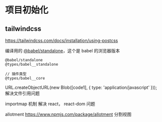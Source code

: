 # 项目初始化

## tailwindcss

https://tailwindcss.com/docs/installation/using-postcss

编译用的 [@babel/standalone](https://babeljs.io/docs/babel-standalone)，这个是 babel 的浏览器版本

```
@babel/standalone
@types/babel__standalone

// 插件类型
@types/babel__core
```

URL.createObjectURL(new Blob([code1], { type: 'application/javascript' })); 解决文件引用问题

importmap 机制 解决 react， react-dom 问题

allotment https://www.npmjs.com/package/allotment 分割视图
